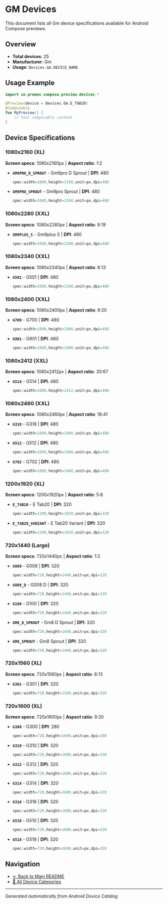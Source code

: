 # GM Devices

This document lists all Gm device specifications available for Android Compose previews.

## Overview

- **Total devices**: 25
- **Manufacturer**: Gm
- **Usage**: `Devices.Gm.DEVICE_NAME`

## Usage Example

```kotlin
import se.premex.compose.preview.devices.*

@Preview(device = Devices.Gm.E_TAB20)
@Composable
fun MyPreview() {
    // Your composable content
}
```

## Device Specifications

### 1080x2160 (XL)

**Screen specs**: 1080x2160px | **Aspect ratio**: 1:2

- **`GM9PRO_D_SPROUT`** - Gm9pro D Sprout | **DPI**: 480
  ```kotlin
  spec:width=1080,height=2160,unit=px,dpi=480
  ```

- **`GM9PRO_SPROUT`** - Gm9pro Sprout | **DPI**: 480
  ```kotlin
  spec:width=1080,height=2160,unit=px,dpi=480
  ```

### 1080x2280 (XXL)

**Screen specs**: 1080x2280px | **Aspect ratio**: 9:19

- **`GM9PLUS_S`** - Gm9plus S | **DPI**: 480
  ```kotlin
  spec:width=1080,height=2280,unit=px,dpi=480
  ```

### 1080x2340 (XXL)

**Screen specs**: 1080x2340px | **Aspect ratio**: 6:13

- **`G501`** - G501 | **DPI**: 480
  ```kotlin
  spec:width=1080,height=2340,unit=px,dpi=480
  ```

### 1080x2400 (XXL)

**Screen specs**: 1080x2400px | **Aspect ratio**: 9:20

- **`G700`** - G700 | **DPI**: 480
  ```kotlin
  spec:width=1080,height=2400,unit=px,dpi=480
  ```

- **`G901`** - G901 | **DPI**: 480
  ```kotlin
  spec:width=1080,height=2400,unit=px,dpi=480
  ```

### 1080x2412 (XXL)

**Screen specs**: 1080x2412px | **Aspect ratio**: 30:67

- **`G514`** - G514 | **DPI**: 480
  ```kotlin
  spec:width=1080,height=2412,unit=px,dpi=480
  ```

### 1080x2460 (XXL)

**Screen specs**: 1080x2460px | **Aspect ratio**: 18:41

- **`G318`** - G318 | **DPI**: 480
  ```kotlin
  spec:width=1080,height=2460,unit=px,dpi=480
  ```

- **`G512`** - G512 | **DPI**: 480
  ```kotlin
  spec:width=1080,height=2460,unit=px,dpi=480
  ```

- **`G702`** - G702 | **DPI**: 480
  ```kotlin
  spec:width=1080,height=2460,unit=px,dpi=480
  ```

### 1200x1920 (XL)

**Screen specs**: 1200x1920px | **Aspect ratio**: 5:8

- **`E_TAB20`** - E Tab20 | **DPI**: 320
  ```kotlin
  spec:width=1200,height=1920,unit=px,dpi=320
  ```

- **`E_TAB20_VARIANT`** - E Tab20 Variant | **DPI**: 320
  ```kotlin
  spec:width=1200,height=1920,unit=px,dpi=320
  ```

### 720x1440 (Large)

**Screen specs**: 720x1440px | **Aspect ratio**: 1:2

- **`G008`** - G008 | **DPI**: 320
  ```kotlin
  spec:width=720,height=1440,unit=px,dpi=320
  ```

- **`G008_D`** - G008 D | **DPI**: 320
  ```kotlin
  spec:width=720,height=1440,unit=px,dpi=320
  ```

- **`G100`** - G100 | **DPI**: 320
  ```kotlin
  spec:width=720,height=1440,unit=px,dpi=320
  ```

- **`GM8_D_SPROUT`** - Gm8 D Sprout | **DPI**: 320
  ```kotlin
  spec:width=720,height=1440,unit=px,dpi=320
  ```

- **`GM8_SPROUT`** - Gm8 Sprout | **DPI**: 320
  ```kotlin
  spec:width=720,height=1440,unit=px,dpi=320
  ```

### 720x1560 (XL)

**Screen specs**: 720x1560px | **Aspect ratio**: 6:13

- **`G301`** - G301 | **DPI**: 320
  ```kotlin
  spec:width=720,height=1560,unit=px,dpi=320
  ```

### 720x1600 (XL)

**Screen specs**: 720x1600px | **Aspect ratio**: 9:20

- **`G300`** - G300 | **DPI**: 280
  ```kotlin
  spec:width=720,height=1600,unit=px,dpi=280
  ```

- **`G310`** - G310 | **DPI**: 320
  ```kotlin
  spec:width=720,height=1600,unit=px,dpi=320
  ```

- **`G312`** - G312 | **DPI**: 320
  ```kotlin
  spec:width=720,height=1600,unit=px,dpi=320
  ```

- **`G314`** - G314 | **DPI**: 320
  ```kotlin
  spec:width=720,height=1600,unit=px,dpi=320
  ```

- **`G316`** - G316 | **DPI**: 320
  ```kotlin
  spec:width=720,height=1600,unit=px,dpi=320
  ```

- **`G510`** - G510 | **DPI**: 320
  ```kotlin
  spec:width=720,height=1600,unit=px,dpi=320
  ```

- **`G518`** - G518 | **DPI**: 320
  ```kotlin
  spec:width=720,height=1600,unit=px,dpi=320
  ```

## Navigation

- [← Back to Main README](../../README.md)
- [📱 All Device Categories](../README.md)

---
*Generated automatically from Android Device Catalog*
